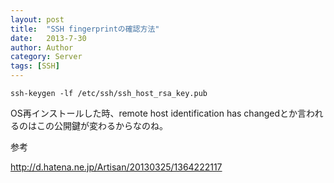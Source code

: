 ```yaml
---
layout: post
title:  "SSH fingerprintの確認方法"
date:   2013-7-30
author: Author
category: Server
tags: [SSH]
---
```


```
ssh-keygen -lf /etc/ssh/ssh_host_rsa_key.pub
```


OS再インストールした時、remote host identification has changedとか言われるのはこの公開鍵が変わるからなのね。

参考

<http://d.hatena.ne.jp/Artisan/20130325/1364222117>
